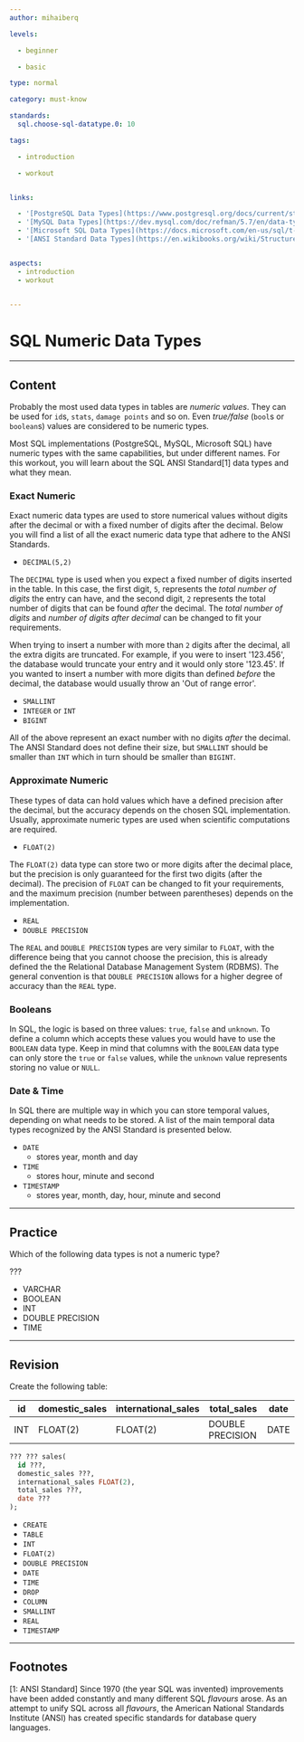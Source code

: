 ```yaml
---
author: mihaiberq

levels:

  - beginner

  - basic

type: normal

category: must-know

standards:
  sql.choose-sql-datatype.0: 10

tags:

  - introduction

  - workout


links:

  - '[PostgreSQL Data Types](https://www.postgresql.org/docs/current/static/datatype.html){documentation}'
  - '[MySQL Data Types](https://dev.mysql.com/doc/refman/5.7/en/data-types.html){website}'
  - '[Microsoft SQL Data Types](https://docs.microsoft.com/en-us/sql/t-sql/data-types/data-types-transact-sql){website}'
  - '[ANSI Standard Data Types](https://en.wikibooks.org/wiki/Structured_Query_Language/Data_Types){website}'


aspects:
  - introduction
  - workout


---
```


# SQL Numeric Data Types

---
## Content

Probably the most used data types in tables are *numeric values*. They can be used for `id`s, `stats`, `damage points` and so on. Even *true/false* (`bool`s or `boolean`s) values are considered to be numeric types.

Most SQL implementations (PostgreSQL, MySQL, Microsoft SQL) have numeric types with the same capabilities, but under different names. For this workout, you will learn about the SQL ANSI Standard[1] data types and what they mean.

### Exact Numeric

Exact numeric data types are used to store numerical values without digits after the decimal or with a fixed number of digits after the decimal. Below you will find a list of all the exact numeric data type that adhere to the ANSI Standards.

- `DECIMAL(5,2)`

The `DECIMAL` type is used when you expect a fixed number of digits inserted in the table. In this case, the first digit, `5`, represents the *total number of digits* the entry can have, and the second digit, `2` represents the total number of digits that can be found *after* the decimal. The *total number of digits* and *number of digits after decimal* can be changed to fit your requirements.

When trying to insert a number with more than `2` digits after the decimal, all the extra digits are truncated. For example, if you were to insert '123.456', the database would truncate your entry and it would only store '123.45'. If you wanted to insert a number with more digits than defined *before* the decimal, the database would usually throw an 'Out of range error'.  

- `SMALLINT`
- `INTEGER` or `INT`
- `BIGINT`

All of the above represent an exact number with no digits *after* the decimal. The ANSI Standard does not define their size, but `SMALLINT` should be smaller than `INT` which in turn should be smaller than `BIGINT`.

### Approximate Numeric

These types of data can hold values which have a defined precision after the decimal, but the accuracy depends on the chosen SQL implementation. Usually, approximate numeric types are used when scientific computations are required.

- `FLOAT(2)`

The `FLOAT(2)` data type can store two or more digits after the decimal place, but the precision is only guaranteed for the first two digits (after the decimal). The precision of `FLOAT` can be changed to fit your requirements, and the maximum precision (number between parentheses) depends on the implementation.
- `REAL`
- `DOUBLE PRECISION`

The `REAL` and `DOUBLE PRECISION` types are very similar to `FLOAT`, with the difference being that you cannot choose the precision, this is already defined the the Relational Database Management System (RDBMS). The general convention is that `DOUBLE PRECISION` allows for a higher degree of accuracy than the `REAL` type.

### Booleans

In SQL, the logic is based on three values: `true`, `false` and `unknown`. To define a column which accepts these values you would have to use the `BOOLEAN` data type. Keep in mind that columns with the `BOOLEAN` data type can only store the `true` or `false` values, while the `unknown` value represents storing no value or `NULL`.

### Date & Time

In SQL there are multiple way in which you can store temporal values, depending on what needs to be stored. A list of the main temporal data types recognized by the ANSI Standard is presented below.

- `DATE`
  - stores year, month and day
- `TIME`
  - stores hour, minute and second
- `TIMESTAMP`
  - stores year, month, day, hour, minute and second

---
## Practice

Which of the following data types is not a numeric type?

???


* VARCHAR
* BOOLEAN
* INT
* DOUBLE PRECISION
* TIME

---
## Revision

Create the following table:

| id  | domestic_sales | international_sales | total_sales      | date |
|-----|----------------|---------------------|------------------|------|
| INT | FLOAT(2)       | FLOAT(2)            | DOUBLE PRECISION | DATE |

```sql
??? ??? sales(
  id ???,
  domestic_sales ???,
  international_sales FLOAT(2),
  total_sales ???,
  date ???
);
```

* `CREATE`
* `TABLE`
* `INT`
* `FLOAT(2)`
* `DOUBLE PRECISION`
* `DATE`
* `TIME`
* `DROP`
* `COLUMN`
* `SMALLINT`
* `REAL`
* `TIMESTAMP`

---
## Footnotes
[1: ANSI Standard]
Since 1970 (the year SQL was invented) improvements have been added constantly and many different SQL *flavours* arose. As an attempt to unify SQL across all *flavours*, the American National Standards Institute (ANSI) has created specific standards for database query languages. 
